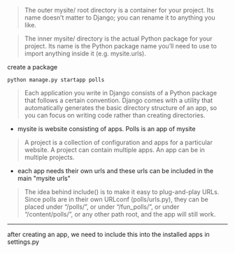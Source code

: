 > The outer mysite/ root directory is a container for your project. Its name doesn’t matter to Django; you can rename it to anything you like.

> The inner mysite/ directory is the actual Python package for your project. Its name is the Python package name you’ll need to use to import anything inside it (e.g. mysite.urls).

create a package
```
python manage.py startapp polls
```

> Each application you write in Django consists of a Python package that follows a certain convention. Django comes with a utility that automatically generates the basic directory structure of an app, so you can focus on writing code rather than creating directories.

* mysite is website consisting of apps. Polls is an app of mysite

> A project is a collection of configuration and apps for a particular website. A project can contain multiple apps. An app can be in multiple projects.

* each app needs their own urls and these urls can be included in the main "mysite urls"

> The idea behind include() is to make it easy to plug-and-play URLs. Since polls are in their own URLconf (polls/urls.py), they can be placed under “/polls/”, or under “/fun_polls/”, or under “/content/polls/”, or any other path root, and the app will still work.


---

after creating an app, we need to include this into the installed apps in settings.py 


